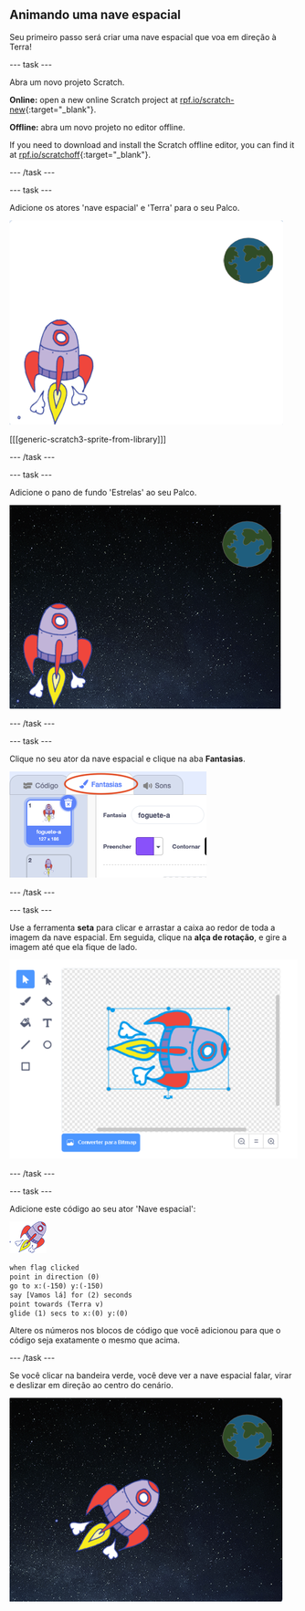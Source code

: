 ## Animando uma nave espacial

Seu primeiro passo será criar uma nave espacial que voa em direção à Terra!

\--- task \---

Abra um novo projeto Scratch.

**Online:** open a new online Scratch project at [rpf.io/scratch-new](https://rpf.io/scratchon){:target="_blank"}.

**Offline:** abra um novo projeto no editor offline.

If you need to download and install the Scratch offline editor, you can find it at [rpf.io/scratchoff](https://rpf.io/scratchoff){:target="_blank"}.

\--- /task \---

\--- task \---

Adicione os atores 'nave espacial' e 'Terra' para o seu Palco.

![Atores Nave espacial e Terra](images/space-sprites.png)

[[[generic-scratch3-sprite-from-library]]]

\--- /task \---

\--- task \---

Adicione o pano de fundo 'Estrelas' ao seu Palco.

![Um cenário de espaço](images/space-backdrop.png)

\--- /task \---

\--- task \---

Clique no seu ator da nave espacial e clique na aba **Fantasias**.

![Fantasia do ator](images/space-costume.png)

\--- /task \---

\--- task \---

Use a ferramenta **seta** para clicar e arrastar a caixa ao redor de toda a imagem da nave espacial. Em seguida, clique na **alça de rotação**, e gire a imagem até que ela fique de lado.

![Girando uma fantasia](images/space-rotate.png)

\--- /task \---

\--- task \---

Adicione este código ao seu ator 'Nave espacial':

![Ator da nave espacial](images/sprite-spaceship.png)

```blocks3
when flag clicked
point in direction (0)
go to x:(-150) y:(-150)
say [Vamos lá] for (2) seconds
point towards (Terra v)
glide (1) secs to x:(0) y:(0)
```

Altere os números nos blocos de código que você adicionou para que o código seja exatamente o mesmo que acima.

\--- /task \---

Se você clicar na bandeira verde, você deve ver a nave espacial falar, virar e deslizar em direção ao centro do cenário.

![Testando a animação da nave espacial](images/space-animate-stage.png)